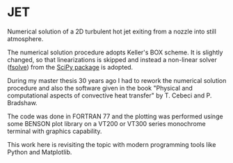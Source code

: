 # JET

Numerical solution of a 2D turbulent hot jet exiting from a nozzle into still atmosphere.

The numerical solution procedure adopts Keller's BOX scheme. It is slightly changed, so that linearizations is skipped and instead a non-linear solver ([fsolve](https://docs.scipy.org/doc/scipy/reference/generated/scipy.optimize.fsolve.html)) from the [SciPy package](https://docs.scipy.org/doc/scipy/reference/index.html) is adopted.

During my master thesis 30 years ago I had to rework the numerical solution procedure and also the software given in the book "Physical and computational aspects of convective heat transfer" by T. Cebeci and P. Bradshaw.

The code was done in FORTRAN 77 and the plotting was performed usinge some BENSON plot library on a VT200 or VT300 series monochrome terminal with graphics capability.

This work here is revisiting the topic with modern programming tools like Python and Matplotlib.

